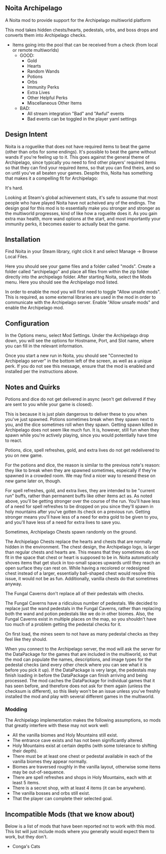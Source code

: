 ## Noita Archipelago
A Noita mod to provide support for the Archipelago multiworld platform

This mod takes hidden chests/hearts, pedestals, orbs, and boss drops and converts them into Archipelago checks.

 - Items going into the pool that can be received from a check (from local or remote multiworlds)
    - GOOD:
      - Gold
      - Hearts
      - Random Wands
      - Potions
      - Orbs
      - Immunity Perks
      - Extra Lives
      - Other Helpful Perks
      - Miscellaneous Other Items
    - BAD:
      - All stream integration "Bad" and "Awful" events
      - Bad events can be toggled in the player yaml settings

## Design Intent

Noita is a roguelike that does not have required items to beat the game (other than orbs for some endings). It's possible to beat the game without wands if you're feeling up to it. This goes against the general theme of Archipelago, since typically you need to find other players' required items so that they can find your required items, so that you can find theirs, and so on until you've all beaten your games. Despite this, Noita has something that makes it a compelling fit for Archipelago:

It's hard.

Looking at Steam's global achievement stats, it's safe to assume that most people who have played Noita have not acheived any of the endings. The design goal for this mod is to essentially make you stronger and stronger as the multiworld progresses, kind of like how a roguelite does it. As you gain extra max health, more wand options at the start, and most importantly your immunity perks, it becomes easier to actually beat the game.

## Installation

Find Noita in your Steam library, right click it and select Manage -> Browse Local Files.

Here you should see your game files and a folder called "mods". Create a folder called "archipelago" and place all files from within the zip folder directly into the archipelago folder. After starting Noita, select the Mods menu. Here you should see the Archipelago mod listed.

In order to enable the mod you will first need to toggle "Allow unsafe mods". This is required, as some external libraries are used in the mod in order to communicate with the Archipelago server. Enable "Allow unsafe mods" and enable the Archipelago mod.

## Configuration

In the Options menu, select Mod Settings. Under the Archipelago drop down, you will see the options for Hostname, Port, and Slot name, where you can fill in the relevant information.

Once you start a new run in Noita, you should see "Connected to Archipelago server" in the bottom left of the screen, as well as a unique perk. If you do not see this message, ensure that the mod is enabled and installed per the instructions above.

## Notes and Quirks

Potions and dice do not get delivered in async (won't get delivered if they are sent to you while your game is closed).

This is because it is just plain dangerous to deliver these to you when you've just spawned. Potions sometimes break when they spawn next to you, and the dice sometimes roll when they spawn. Getting spawn killed in Archipelago does not seem like much fun. It is, however, still fun when they spawn while you're actively playing, since you would potentially have time to react.

Potions, dice, spell refreshes, gold, and extra lives do not get redelivered to you on new game.

For the potions and dice, the reason is similar to the previous note's reason: they like to break when they are spawned sometimes, espeically if they're spawned in a crowded room. We may find a nicer way to resend these on new game later on, though.

For spell refreshes, gold, and extra lives, they are intended to be "current run" buffs, rather than permanent buffs like other items act as. As noted above, you'll be getting stronger over the course of the run. You'll have less of a need for spell refreshes to be dropped on you since they'll spawn in holy mountains after you've gotten its check on a previous run. Getting stronger means you'll have less of a need for extra gold to be given to you, and you'll have less of a need for extra lives to save you.

Sometimes, Archipelago Chests spawn randomly on the ground.

The Archipelago Chests replace the hearts and chests that are normally hidden in the environment. The chest design, the Archipelago logo, is larger than regular chests and hearts are. This means that they sometimes do not fit in the space that chest or heart is supposed to be in. Noita automatically shoves items that get stuck in too-small spaces upwards until they reach an open surface they can rest on. While having a recolored or redesigned chest instead of a larger, essentially ball-shaped chest would resolve this issue, it would not be as fun. Additionally, vanilla chests do that sometimes anyway.

The Fungal Caverns don't replace all of their pedestals with checks.

The Fungal Caverns have a ridiculous number of pedestals. We decided to replace just the wand pedestals in the Fungal Caverns, rather than replacing both the wand and potion pedestals like we do in other biomes. Also, the Fungal Caverns exist in multiple places on the map, so you shouldn't have too much of a problem getting the pedestal checks for it.

On first load, the mines seem to not have as many pedestal checks as they feel like they should.

When you connect to the Archipelago server, the mod will ask the server for the DataPackage for the games that are included in the multiworld, so that the mod can populate the names, descriptions, and image types for the pedestal checks (and every other check where you can see what it is before you pick it up). If the DataPackage is very large, the pedestals may finish loading in before the DataPackage can finish arriving and being processed. The mod caches the DataPackage for individual games that it has seen before, and therefore does not ask for them again (unless the checksum is different), so this likely won't be an issue unless you've freshly installed the mod and play with several different games in the multiworld.

### Modding

The Archipelago implementation makes the following assumptions, so mods that greatly interfere with these may not
work well:

* All the vanilla biomes and Holy Mountains still exist.
* The entrance cave exists and has not been significantly altered.
* Holy Mountains exist at certain depths (with some tolerance to shifting their depth).
* There must be at least one chest or pedestal available in each of the vanilla biomes they appear normally.
* Biomes are traversed roughly in the vanilla layout, otherwise some items may be out-of-sequence.
* There are spell refreshes and shops in Holy Mountains, each with at least 5 items.
* There is a secret shop, with at least 4 items (it can be anywhere).
* The vanilla bosses and orbs still exist.
* That the player can complete their selected goal.

## Incompatible Mods (that we know about)

Below is a list of mods that have been reported not to work with this mod. This list will just include mods where you generally would expect them to work, but they don't.

* Conga's Cats
